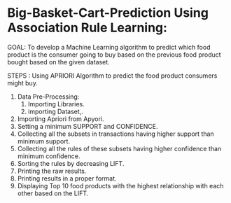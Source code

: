 # Big-Basket-Cart-Prediction Using Association Rule Learning:

GOAL: To develop a Machine Learning algorithm to predict which food product is the consumer going to buy based on the previous food product bought based on the given dataset.

STEPS :
Using APRIORI Algorithm to predict the food product consumers might buy.
1. Data Pre-Processing:
   1. Importing Libraries.
   2. importing Dataset,.
2. Importing Apriori from Apyori.
3. Setting a minimum SUPPORT and CONFIDENCE.
4. Collecting all the subsets in transactions having higher support than minimum support.
5. Collecting all the rules of these subsets having higher confidence than minimum confidence.
6. Sorting the rules by decreasing LIFT.
7. Printing the raw results.
8. Printing results in a proper format.
9. Displaying Top 10 food products with the highest relationship with each other based on the LIFT.
